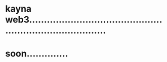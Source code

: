 # kayna web3...............................................................................
# soon..............
